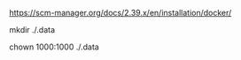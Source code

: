 https://scm-manager.org/docs/2.39.x/en/installation/docker/




mkdir ./.data

chown 1000:1000 ./.data
